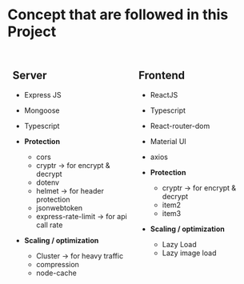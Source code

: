 # Concept that are followed in this Project

<div style="display: flex; justify-content: space-between;">

<div style="flex: 1; padding: 10px;">

## Server

- Express JS
- Mongoose
- Typescript

- **Protection**

  - cors
  - cryptr -> for encrypt & decrypt
  - dotenv
  - helmet -> for header protection
  - jsonwebtoken
  - express-rate-limit -> for api call rate

- **Scaling / optimization**

  - Cluster -> for heavy traffic
  - compression
  - node-cache

  </div>

  <div style="flex: 1; padding: 10px;">

## Frontend

- ReactJS
- Typescript
- React-router-dom
- Material UI
- axios

- **Protection**

  - cryptr -> for encrypt & decrypt
  - item2
  - item3

- **Scaling / optimization**
  - Lazy Load
  - Lazy image load

</div>

</div>
